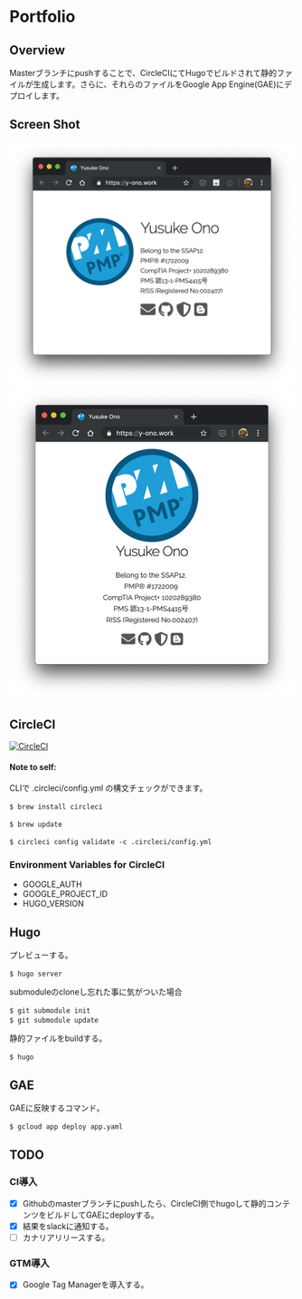 # Portfolio

## Overview

Masterブランチにpushすることで、CircleCIにてHugoでビルドされて静的ファイルが生成します。さらに、それらのファイルをGoogle App Engine(GAE)にデプロイします。

## Screen Shot

![PC](https://raw.githubusercontent.com/YusukeOno/Portfolio/images-1/pc_image.png "PCサイト")
![SP](https://raw.githubusercontent.com/YusukeOno/Portfolio/images-1/sp_image.png "SPサイト")

## CircleCI

[![CircleCI](https://circleci.com/gh/YusukeOno/Portfolio/tree/master.svg?style=svg)](https://circleci.com/gh/YusukeOno/Portfolio/tree/master)

#### Note to self:

CLIで .circleci/config.yml の構文チェックができます。

`$ brew install circleci`

`$ brew update`

`$ circleci config validate -c .circleci/config.yml`

### Environment Variables for CircleCI

- GOOGLE_AUTH
- GOOGLE_PROJECT_ID
- HUGO_VERSION

## Hugo

プレビューする。

`$ hugo server`

submoduleのcloneし忘れた事に気がついた場合

`$ git submodule init`  
`$ git submodule update`

静的ファイルをbuildする。

`$ hugo`

## GAE

GAEに反映するコマンド。

`$ gcloud app deploy app.yaml`

## TODO

### CI導入

- [x] Githubのmasterブランチにpushしたら、CircleCI側でhugoして静的コンテンツをビルドしてGAEにdeployする。
- [x] 結果をslackに通知する。
- [ ] カナリアリリースする。

### GTM導入

- [x] Google Tag Managerを導入する。
